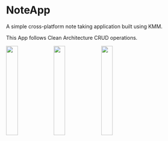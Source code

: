 # NoteApp
A simple cross-platform note taking application built using KMM.

This App follows Clean Architecture CRUD operations.

<img src="https://github.com/Afzal-dev2/NoteApp/assets/86124362/bd674fd3-9d3d-4f12-bb73-534942ac58e3.png" width=25% height=25%>
<img src="https://github.com/Afzal-dev2/NoteApp/assets/86124362/a9d86ddd-236d-4e65-858c-342f6144f763.png" width=25% height=25%>
<img src="https://github.com/Afzal-dev2/NoteApp/assets/86124362/87c6e8d2-2432-40e4-9da8-8c925ec59bf7.png" width=25% height=25%>

